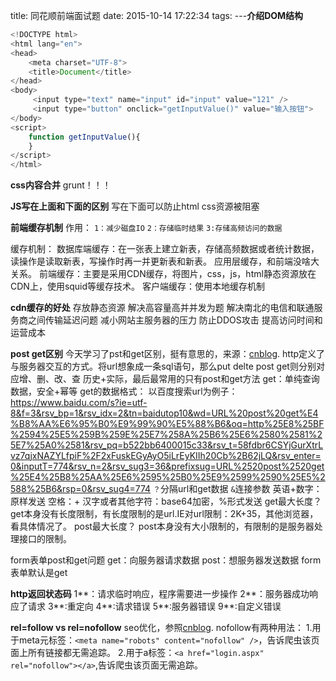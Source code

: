 title: 同花顺前端面试题
date: 2015-10-14 17:22:34
tags:
---**介绍DOM结构**
```javascript
<!DOCTYPE html>
<html lang="en">
<head>
	<meta charset="UTF-8">
	<title>Document</title>
</head>
<body>
	 <input type="text" name="input" id="input" value="121" />
	 <input type="button" onclick="getInputValue()" value="输入按钮">
</body>
<script>
	function getInputValue(){
	}
</script>
</html>
```

**css内容合并**
grunt！！！

**JS写在上面和下面的区别**
写在下面可以防止html css资源被阻塞

**前端缓存机制**
作用：
`1：减少磁盘IO`
`2：存储临时结果`
`3:存储高频访问的数据`

缓存机制：
数据库端缓存：在一张表上建立新表，存储高频数据或者统计数据，读操作是读取新表，写操作时再一并更新表和新表。
应用层缓存，和前端没啥大关系。
前端缓存：主要是采用CDN缓存，将图片，css，js，html静态资源放在CDN上，使用squid等缓存技术。
客户端缓存：使用本地缓存机制

**cdn缓存的好处**
存放静态资源
解决高容量高并并发为题
解决南北的电信和联通服务商之间传输延迟问题
减小网站主服务器的压力
防止DDOS攻击
提高访问时间和运营成本

**post get区别**
今天学习了pst和get区别，挺有意思的，来源：[cnblog](http://www.cnblogs.com/hyddd/archive/2009/03/31/1426026.html).
http定义了与服务器交互的方式。将url想象成一条sql语句，那么put delte post get则分别对应增、删、改、查
历史+实际，最后最常用的只有post和get方法
get：单纯查询数据，安全+幂等
get的数据格式：
以百度搜索url为例子：
https://www.baidu.com/s?ie=utf-8&f=3&rsv_bp=1&rsv_idx=2&tn=baidutop10&wd=URL%20post%20get%E4%B8%AA%E6%95%B0%E9%99%90%E5%88%B6&oq=http%25E8%25BF%2594%25E5%259B%259E%25E7%258A%25B6%25E6%2580%2581%25E7%25A0%2581&rsv_pq=b522bb6400015c33&rsv_t=58fdbr6CSYjGurXtrLvz7qjxNAZYLfpiF%2F2xFuskEGyAyO5iLrEyKIIh20Cb%2B62jLQ&rsv_enter=0&inputT=774&rsv_n=2&rsv_sug3=36&prefixsug=URL%2520post%2520get%25E4%25B8%25AA%25E6%2595%25B0%25E9%2599%2590%25E5%2588%25B6&rsp=0&rsv_sug4=774
`？`分隔url和get数据
`&`连接参数
英语+数字：原样发送
空格：+
汉字或者其他字符：base64加密，%形式发送
get最大长度？
get本身没有长度限制，有长度限制的是url.IE对url限制：2K+35，其他浏览器，看具体情况了。
post最大长度？
post本身没有大小限制的，有限制的是服务器处理接口的限制。

form表单post和get问题
get：向服务器请求数据
post：想服务器发送数据
form表单默认是get


**http返回状态码**
1**：请求临时响应，程序需要进一步操作
2**：服务器成功响应了请求
3**:重定向
4**:请求错误
5**:服务器错误
9**:自定义错误

**rel=follow vs rel=nofollow**
seo优化，参照[cnblog](http://www.cnblogs.com/shuchao/archive/2009/09/19/rel-nofollow.html).
nofollow有两种用法：
1.用于meta元标签：`<meta name="robots" content="nofollow" />`，告诉爬虫该页面上所有链接都无需追踪。
2.用于a标签：`<a href="login.aspx" rel="nofollow"></a>`,告诉爬虫该页面无需追踪。